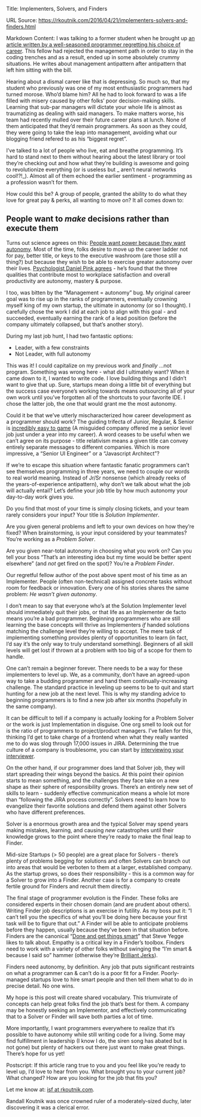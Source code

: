 Title: Implementers, Solvers, and Finders

URL Source: https://rkoutnik.com/2016/04/21/implementers-solvers-and-finders.html

Markdown Content:
I was talking to a former student when he brought up [an article written by a well-seasoned programmer regretting his choice of career](http://thecodist.com/article/my-biggest-regret-as-a-programmer). This fellow had rejected the management path in order to stay in the coding trenches and as a result, ended up in some absolutely crummy situations. He writes about management antipattern after antipattern that left him sitting with the bill.

Hearing about a dismal career like that is depressing. So much so, that my student who previously was one of my most enthusiastic programmers had turned morose. Who’d blame him? All he had to look forward to was a life filled with misery caused by other folks’ poor decision-making skills. Learning that sub-par managers will dictate your whole life is almost as traumatizing as dealing with said managers. To make matters worse, his team had recently mulled over their future career plans at lunch. None of them anticipated that they’d remain programmers. As soon as they could, they were going to take the leap into management, avoiding what our blogging friend refered to as his “biggest regret”.

I’ve talked to a lot of people who live, eat and breathe programming. It’s hard to stand next to them without hearing about the latest library or tool they’re checking out and how what they’re building is awesome and going to revolutionize everything (or is useless but \_ aren’t neural networks cool!?!\_). Almost all of them echoed the earlier sentiment - programming as a profession wasn’t for them.

How could this be? A group of people, granted the ability to do what they love for great pay & perks, all wanting to move on? It all comes down to:

People want to _make_ decisions rather than execute them
--------------------------------------------------------

Turns out science agrees on this: [People want power because they want autonomy](http://www.theatlantic.com/health/archive/2016/03/people-want-power-because-they-want-autonomy/474669/). Most of the time, folks desire to move up the career ladder not for pay, better title, or keys to the executive washroom (are those still a thing?) but because they wish to be able to exercise greater autonomy over their lives. [Psychologist Daniel Pink agrees](https://www.youtube.com/watch?v=u6XAPnuFjJc) - he’s found that the three qualities that contribute most to workplace satisfaction and overall productivity are autonomy, mastery & purpose.

I too, was bitten by the “Management = autonomy” bug. My original career goal was to rise up in the ranks of programmers, eventually crowning myself king of my own startup, the ultimate in autonomy (or so I thought). I carefully chose the work I did at each job to align with this goal - and succeeded, eventually earning the rank of a lead position (before the company ultimately collapsed, but that’s another story).

During my last job hunt, I had two fantastic options:

*   Leader, with a few constraints
*   Not Leader, with full autonomy

This was it! I could capitalize on my previous work and _finally_ …not program. Something was wrong here - what did I ultimately want? When it came down to it, I wanted to write code. I love building things and I didn’t want to give that up. Sure, startups mean doing a little bit of everything but the success case everyone’s working towards means outsourcing all of your own work until you’ve forgotten all of the shortcuts to your favorite IDE. I chose the latter job, the one that would grant me the most autonomy.

Could it be that we’ve utterly mischaracterized how career development as a programmer should work? The guiding trifecta of Junior, Regular, & Senior is [incredibly easy to game](https://inmailfail.com/posts/the-fed-needs-to-cut-down-on-title-inflation) (A misguided company offered me a senior level job just under a year into my career). A word ceases to be useful when we can’t agree on its purpose - title relativism means a given title can convey entirely separate messages to different companies. Which is more impressive, a “Senior UI Engineer” or a “Javascript Architect”?

If we’re to escape this situation where fantastic fanatic programmers can’t see themselves programming in three years, we need to couple our words to real world meaning. Instead of Jr/Sr nonsense (which already reeks of the years-of-experience antipattern), why don’t we talk about what the job will actually entail? Let’s define your job title by how much autonomy your day-to-day work gives you.

Do you find that most of your time is simply closing tickets, and your team rarely considers your input? Your title is _Solution Implementer_.

Are you given general problems and left to your own devices on how they’re fixed? When brainstorming, is your input considered by your teammates? You’re working as a _Problem Solver_.

Are you given near-total autonomy in choosing what you work on? Can you tell your boss “That’s an interesting idea but my time would be better spent elsewhere” (and _not_ get fired on the spot)? You’re a _Problem Finder_.

Our regretful fellow author of the post above spent most of his time as an Implementer. People (often non-technical) assigned concrete tasks without room for feedback or innovation. Every one of his stories shares the same problem: _He wasn’t given autonomy_.

I don’t mean to say that everyone who’s at the Solution Implementer level should immediately quit their jobs, or that life as an Implementer de facto means you’re a bad programmer. Beginning programmers who are still learning the base concepts will thrive as Implementers _if_ handed solutions matching the challenge level they’re willing to accept. The mere task of implementing something provides plenty of opportunities to learn (in fact, I’d say it’s the only way to truly understand something). Beginners of all skill levels will get lost if thrown at a problem with too big of a scope for them to handle.

One can’t remain a beginner forever. There needs to be a way for these implementers to level up. We, as a community, don’t have an agreed-upon way to take a budding programmer and hand them continually-increasing challenge. The standard practice in leveling up seems to be to quit and start hunting for a new job at the next level. This is why my standing advice to beginning programmers is to find a new job after six months (hopefully in the same company).

It can be difficult to tell if a company is actually looking for a Problem Solver or the work is just Implementation in disguise. One org smell to look out for is the ratio of programmers to project/product managers. I’ve fallen for this, thinking I’d get to take charge of a frontend when what they really wanted me to do was slog through 17,000 issues in JIRA. Determining the true culture of a company is troublesome, you can start by [interviewing your interviewer](https://rkoutnik.com/articles/Questions-to-ask-your-interviewer.html).

On the other hand, if our programmer does land that Solver job, they will start spreading their wings beyond the basics. At this point their opinion starts to mean something, and the challenges they face take on a new shape as their sphere of responsibility grows. There’s an entirely new set of skills to learn - suddenly effective communication means a whole lot more than “following the JIRA process correctly”. Solvers need to learn how to evangelize their favorite solutions and defend them against other Solvers who have different preferences.

Solver is a enormous growth area and the typical Solver may spend years making mistakes, learning, and causing _new_ catastrophes until their knowledge grows to the point where they’re ready to make the final leap to Finder.

Mid-size Startups (\> 50 people) are a great place for Solvers - there’s plenty of problems begging for solutions and often Solvers can branch out into areas that would be verboten to them at a larger, established company. As the startup grows, so does their responsibility - this is a common way for a Solver to grow into a Finder. Another case is for a company to create fertile ground for Finders and recruit them directly.

The final stage of programmer evolution is the Finder. These folks are considered experts in their chosen domain (and are prudent about others). Writing Finder job descriptions is an exercise in futility. As my boss put it: “I can’t tell you the specifics of what you’ll be doing here because your first task will be to figure that out.” A Finder will be able to anticipate problems before they happen, usually because they’ve been in that situation before. Finders are the canonical “[Done and get things smart](https://steve-yegge.blogspot.com/2008/06/done-and-gets-things-smart.html)” that Steve Yegge likes to talk about. Empathy is a critical key in a Finder’s toolbox. Finders need to work with a variety of other folks without swinging the “I’m smart & because I said so” hammer (otherwise they’re [Brilliant Jerks](http://www.inc.com/jim-schleckser/why-netflix-doesn-t-tolerate-brilliant-jerks.html)).

Finders need autonomy, by definition. Any job that puts significant restraints on what a programmer can & can’t do is a poor fit for a Finder. Poorly-managed startups love to hire smart people and then tell them what to do in precise detail. No one wins.

My hope is this post will create shared vocabulary. This triumvirate of concepts can help great folks find the job that’s best for them. A company may be honestly seeking an Implementor, and effectively communicating that to a Solver or Finder will save both parties a lot of time.

More importantly, I want programmers everywhere to realize that it’s possible to have autonomy while still writing code for a living. Some may find fulfillment in leadership (I know I do, the siren song has abated but is not gone) but plenty of hackers out there just want to make great things. There’s hope for us yet!

Postscript: If this article rang true to you and you feel like you’re ready to level up, I’d love to hear from you. What brought you to your current job? What changed? How are you looking for the job that fits you?

Let me know at: [isf at rkoutnik.com](https://rkoutnik.com/cdn-cgi/l/email-protection#8ee7fde8cefce5e1fbfae0e7e5a0ede1e3).

Randall Koutnik was once crowned ruler of a moderately-sized duchy, later discovering it was a clerical error.
